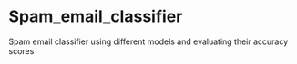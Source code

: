 # Spam_email_classifier
Spam email classifier using different models and evaluating their accuracy scores
